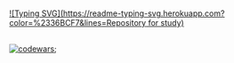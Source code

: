 #
[![Typing SVG](https://readme-typing-svg.herokuapp.com?color=%2336BCF7&lines=Repository for study)](https://git.io/typing-svg)
##
[![codewars](https://www.codewars.com/users/username/badges/small)](https://www.codewars.com/users/parabolla);
